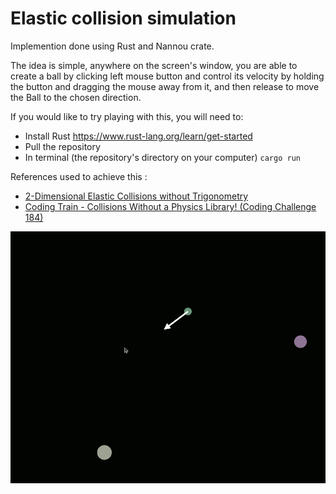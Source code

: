 # Elastic collision simulation

Implemention done using Rust and Nannou crate.

The idea is simple, anywhere on the screen's window, you are able to create a ball by clicking left mouse button and control its velocity by holding the button and dragging the mouse away from it, and then release to move the Ball to the chosen direction.

If you would like to try playing with this, you will need to:
* Install Rust https://www.rust-lang.org/learn/get-started
* Pull the repository
* In terminal (the repository's directory on your computer) `cargo run`



References used to achieve this :
* [2-Dimensional Elastic Collisions without Trigonometry](https://www.vobarian.com/collisions/2dcollisions2.pdf)
* [Coding Train - Collisions Without a Physics Library! (Coding Challenge 184)](https://www.youtube.com/watch?v=dJNFPv9Mj-Y&t=1438s (The best teacher ever !))

![alt text](https://github.com/whatsop/elastic_collision/blob/master/elastic_collision.GIF "Elastic Collision")

